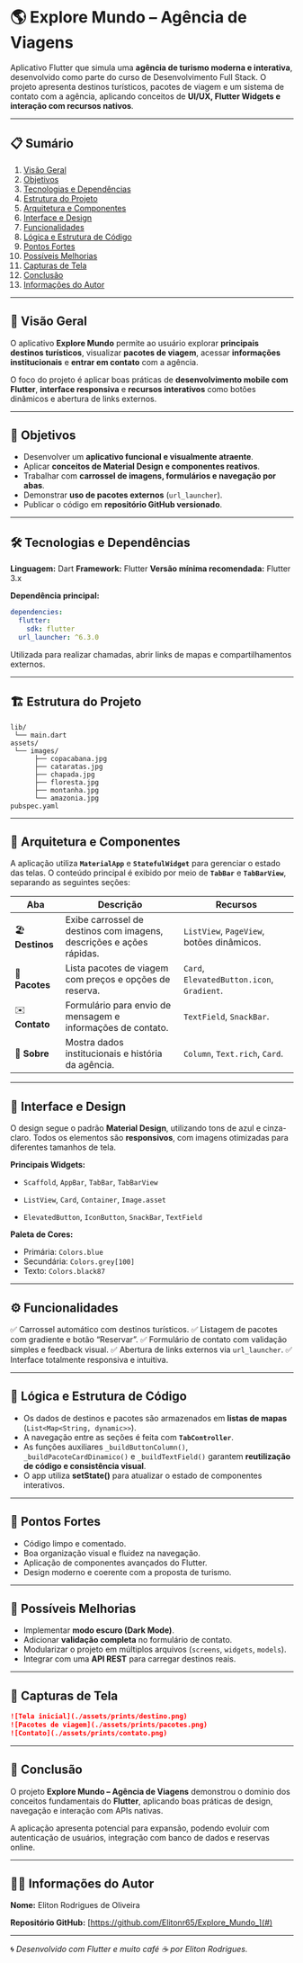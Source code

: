 # 🌎 **Explore Mundo – Agência de Viagens**

Aplicativo Flutter que simula uma **agência de turismo moderna e interativa**, desenvolvido como parte do curso de Desenvolvimento Full Stack.
O projeto apresenta destinos turísticos, pacotes de viagem e um sistema de contato com a agência, aplicando conceitos de **UI/UX, Flutter Widgets e interação com recursos nativos**.


---

## 📋 **Sumário**

1. [Visão Geral](#-vis%C3%A3o-geral)
2. [Objetivos](#-objetivos)
3. [Tecnologias e Dependências](#-tecnologias-e-depend%C3%AAncias)
4. [Estrutura do Projeto](#-estrutura-do-projeto)
5. [Arquitetura e Componentes](#-arquitetura-e-componentes)
6. [Interface e Design](#-interface-e-design)
7. [Funcionalidades](#-funcionalidades)
8. [Lógica e Estrutura de Código](#-l%C3%B3gica-e-estrutura-de-c%C3%B3digo)
9. [Pontos Fortes](#-pontos-fortes)
10. [Possíveis Melhorias](#-poss%C3%ADveis-melhorias)
11. [Capturas de Tela](#-capturas-de-tela)
12. [Conclusão](#-conclus%C3%A3o)
13. [Informações do Autor](#-informa%C3%A7%C3%B5es-do-autor)

---

## 🧭 **Visão Geral**

O aplicativo **Explore Mundo** permite ao usuário explorar **principais destinos turísticos**, visualizar **pacotes de viagem**, acessar **informações institucionais** e **entrar em contato** com a agência.

O foco do projeto é aplicar boas práticas de **desenvolvimento mobile com Flutter**, **interface responsiva** e **recursos interativos** como botões dinâmicos e abertura de links externos.

---

## 🎯 **Objetivos**

* Desenvolver um **aplicativo funcional e visualmente atraente**.
* Aplicar **conceitos de Material Design e componentes reativos**.
* Trabalhar com **carrossel de imagens, formulários e navegação por abas**.
* Demonstrar **uso de pacotes externos** (`url_launcher`).
* Publicar o código em **repositório GitHub versionado**.

---

## 🛠 **Tecnologias e Dependências**

**Linguagem:** Dart
**Framework:** Flutter
**Versão mínima recomendada:** Flutter 3.x

**Dependência principal:**

```yaml
dependencies:
  flutter:
    sdk: flutter
  url_launcher: ^6.3.0
```

Utilizada para realizar chamadas, abrir links de mapas e compartilhamentos externos.

---

## 🏗 **Estrutura do Projeto**

```
lib/
 └── main.dart
assets/
 └── images/
      ├── copacabana.jpg
      ├── cataratas.jpg
      ├── chapada.jpg
      ├── floresta.jpg
      ├── montanha.jpg
      └── amazonia.jpg
pubspec.yaml
```

---

## 🧱 **Arquitetura e Componentes**

A aplicação utiliza **`MaterialApp`** e **`StatefulWidget`** para gerenciar o estado das telas.
O conteúdo principal é exibido por meio de **`TabBar`** e **`TabBarView`**, separando as seguintes seções:

| Aba              | Descrição                                                            | Recursos                                   |
| ---------------- | -------------------------------------------------------------------- | ------------------------------------------ |
| 🏖️ **Destinos** | Exibe carrossel de destinos com imagens, descrições e ações rápidas. | `ListView`, `PageView`, botões dinâmicos.  |
| 💼 **Pacotes**   | Lista pacotes de viagem com preços e opções de reserva.              | `Card`, `ElevatedButton.icon`, `Gradient`. |
| ✉️ **Contato**   | Formulário para envio de mensagem e informações de contato.          | `TextField`, `SnackBar`.                   |
| 🏢 **Sobre**     | Mostra dados institucionais e história da agência.                   | `Column`, `Text.rich`, `Card`.             |

---

## 🎨 **Interface e Design**

O design segue o padrão **Material Design**, utilizando tons de azul e cinza-claro.
Todos os elementos são **responsivos**, com imagens otimizadas para diferentes tamanhos de tela.

**Principais Widgets:**

* `Scaffold`, `AppBar`, `TabBar`, `TabBarView`

* `ListView`, `Card`, `Container`, `Image.asset`

* `ElevatedButton`, `IconButton`, `SnackBar`, `TextField`

**Paleta de Cores:**

* Primária: `Colors.blue`
* Secundária: `Colors.grey[100]`
* Texto: `Colors.black87`

---

## ⚙️ **Funcionalidades**

✅ Carrossel automático com destinos turísticos.
✅ Listagem de pacotes com gradiente e botão “Reservar”.
✅ Formulário de contato com validação simples e feedback visual.
✅ Abertura de links externos via `url_launcher`.
✅ Interface totalmente responsiva e intuitiva.

---

## 🧠 **Lógica e Estrutura de Código**

* Os dados de destinos e pacotes são armazenados em **listas de mapas** (`List<Map<String, dynamic>>`).
* A navegação entre as seções é feita com **`TabController`**.
* As funções auxiliares `_buildButtonColumn()`, `_buildPacoteCardDinamico()` e `_buildTextField()` garantem **reutilização de código e consistência visual**.
* O app utiliza **setState()** para atualizar o estado de componentes interativos.

---

## 💪 **Pontos Fortes**

* Código limpo e comentado.
* Boa organização visual e fluidez na navegação.
* Aplicação de componentes avançados do Flutter.
* Design moderno e coerente com a proposta de turismo.

---

## 🔧 **Possíveis Melhorias**

* Implementar **modo escuro (Dark Mode)**.
* Adicionar **validação completa** no formulário de contato.
* Modularizar o projeto em múltiplos arquivos (`screens`, `widgets`, `models`).
* Integrar com uma **API REST** para carregar destinos reais.

---

## 📸 **Capturas de Tela**

```markdown
![Tela inicial](./assets/prints/destino.png)
![Pacotes de viagem](./assets/prints/pacotes.png)
![Contato](./assets/prints/contato.png)
```

---

## 🧾 **Conclusão**

O projeto **Explore Mundo – Agência de Viagens** demonstrou o domínio dos conceitos fundamentais do **Flutter**, aplicando boas práticas de design, navegação e interação com APIs nativas.

A aplicação apresenta potencial para expansão, podendo evoluir com autenticação de usuários, integração com banco de dados e reservas online.

---

## 👨‍💻 **Informações do Autor**

**Nome:** Eliton Rodrigues de Oliveira

**Repositório GitHub:** [https://github.com/Elitonr65/Explore_Mundo_](#)

---

🌀 *Desenvolvido com Flutter e muito café ☕ por Eliton Rodrigues.*
